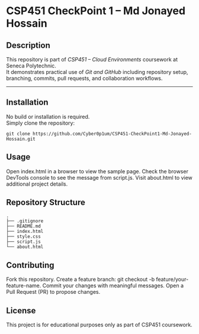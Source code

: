# CSP451 CheckPoint 1 – Md Jonayed Hossain

## Description
This repository is part of *CSP451 – Cloud Environments* coursework at Seneca Polytechnic.  
It demonstrates practical use of *Git and GitHub* including repository setup, branching, commits, pull requests, and collaboration workflows.

---

## Installation
No build or installation is required.  
Simply clone the repository:
```
git clone https://github.com/Cyber0p1um/CSP451-CheckPoint1-Md-Jonayed-Hossain.git
```
## Usage

Open index.html in a browser to view the sample page.
Check the browser DevTools console to see the message from script.js.
Visit about.html to view additional project details.

## Repository Structure
```
.
├── .gitignore
├── README.md
├── index.html
├── style.css
├── script.js
└── about.html
```
## Contributing

Fork this repository.
Create a feature branch: git checkout -b feature/your-feature-name.
Commit your changes with meaningful messages.
Open a Pull Request (PR) to propose changes.

## License

This project is for educational purposes only as part of CSP451 coursework.

